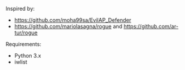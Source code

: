 Inspired by:
*  https://github.com/moha99sa/EvilAP_Defender
*  https://github.com/mariolasagna/rogue and https://github.com/ar-tur/rogue

Requirements:

*  Python 3.x
*  iwlist
